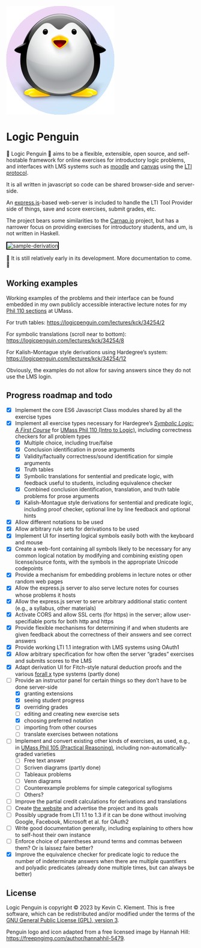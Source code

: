 
![logic penguin](/public/images/logicpenguin.png)

# Logic Penguin

🐧 Logic Penguin 🐧 aims to be a flexible, extensible, open source, and self-hostable framework for online exercises for introductory logic problems, and interfaces with LMS systems such as [moodle](https://moodle.org/) and [canvas](https://www.instructure.com/canvas) using the [LTI protocol](https://www.imsglobal.org/activity/learning-tools-interoperability).

It is all written in javascript so code can be shared browser-side and server-side.

An [express.js](https://expressjs.com/)-based web-server is included to handle the LTI Tool Provider side of things, save and score exercises, submit grades, etc.

The project bears some similarities to the [Carnap.io](https://carnap.io) project, but has a narrower focus on providing exercises for introductory students, and um, is not written in Haskell.

<img src="/public/images/sample-deriv.gif" alt="sample-derivation" style="border: 2px solid black;">

🚧 It is still relatively early in its development. More documentation to come. 🚧

## Working examples

Working examples of the problems and their interface can be found embedded in my own publicly accessible interactive lecture notes for my [Phil 110 sections](https://logic.umasscreate.net) at UMass.

For truth tables: <https://logicpenguin.com/lectures/kck/34254/2>

For symbolic translations (scroll near to bottom): <https://logicpenguin.com/lectures/kck/34254/8>

For Kalish-Montague style derivations using Hardegree’s system: <https://logicpenguin.com/lectures/kck/34254/12>

Obviously, the examples do not allow for saving answers since they do not use the LMS login.

## Progress roadmap and todo

- [x] Implement the core ES6 Javascript Class modules shared by all the exercise types
- [x] Implement all exercise types necessary for Hardegree’s [*Symbolic Logic: A First Course*](https://courses.umass.edu/phil110-gmh/MAIN/IHome-5.htm) for [UMass Phil 110 (Intro to Logic)](https://logic.umasscreate.net), including correctness checkers for all problem types
    - [x] Multiple choice, including true/false
    - [x] Conclusion identification in prose arguments
    - [x] Validity/factually correctness/sound identification for simple arguments
    - [x] Truth tables
    - [x] Symbolic translations for sentential and predicate logic, with feedback useful to students, including equivalence checker
    - [x] Combined conclusion identification, translation, and truth table problems for prose arguments
    - [x] Kalish-Montague style derivations for sentential and predicate logic, including proof checker, optional line by line feedback and optional hints
- [x] Allow different notations to be used
- [x] Allow arbitrary rule sets for derivations to be used
- [x] Implement UI for inserting logical symbols easily both with the keyboard and mouse
- [x] Create a web-font containing all symbols likely to be necessary for any common logical notation by modifying and combining existing open license/source fonts, with the symbols in the appropriate Unicode codepoints
- [x] Provide a mechanism for embedding problems in lecture notes or other random web pages
- [x] Allow the express.js server to also serve lecture notes for courses whose problems it hosts
- [x] Allow the express.js server to serve arbitrary additional static content (e.g., a syllabus, other materials)
- [x] Activate CORS and allow SSL certs (for https) in the server; allow user-specifiable ports for both http and https
- [x] Provide flexible mechanisms for determining if and when students are given feedback about the correctness of their answers and see correct answers
- [x] Provide working LTI 1.1 integration with LMS systems using OAuth1
- [x] Allow arbitrary specification for how often the server “grades” exercises and submits scores to the LMS
- [x] Adapt derivation UI for Fitch-style natural deduction proofs and the various [forall x](https://www.fecundity.com/logic/) type systems (partly done)
- [ ] Provide an instructor panel for certain things so they don’t have to be done server-side
    - [x] granting extensions
    - [x] seeing student progress
    - [x] overriding grades
    - [ ] editing and creating new exercise sets
    - [x] choosing preferred notation
    - [ ] importing from other courses
    - [ ] translate exercises between notations
- [ ] Implement and convert existing other kinds of exercises, as used, e.g., in [UMass Phil 105 (Practical Reasoning)](https://logic.umasscreate.net/reasoning/), including non-automatically-graded varieties
    - [ ] Free text answer
    - [ ] Scriven diagrams (partly done)
    - [ ] Tableaux problems
    - [ ] Venn diagrams
    - [ ] Counterexample problems for simple categorical syllogisms
    - [ ] Others?
- [ ] Improve the partial credit calculations for derivations and translations
- [ ] Create [the website](https://logicpenguin.com) and advertise the project and its goals
- [ ] Possibly upgrade from LTI 1.1 to 1.3 if it can be done without involving Google, Facebook, Microsoft et al. for OAuth2
- [ ] Write good documentation generally, including explaining to others how to self-host their own instance
- [ ] Enforce choice of parentheses around terms and commas between them? Or is laissez faire better?
- [x] Improve the equivalence checker for predicate logic to reduce the number of indeterminate answers when there are multiple quantifiers and polyadic predicates (already done multiple times, but can always be better)

<!--
Private todo:

[x] - Archive convertold
[ ] - Finish Formula overhaul
[ ] - Overhaul how embedded lecture problems work to require less of load.js
[ ] = Archive equiv tests, or update for initial generation
[ ] = figure out what to do with scripty.js

-->

## License

Logic Penguin is copyright © 2023 by Kevin C. Klement. This is free software, which can be redistributed and/or modified under the terms of the [GNU General Public License (GPL), version 3](https://www.gnu.org/licenses/gpl.html).

Penguin logo and icon adapted from a free licensed image by Hannah Hill: <https://freepngimg.com/author/hannahhil-5479>.


